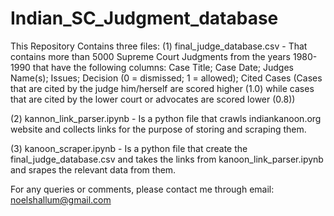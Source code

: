 # Indian_SC_Judgment_database

This Repository Contains three files: 
(1) final_judge_database.csv - That contains more than 5000 Supreme Court Judgments from the years 1980-1990 that have the following columns: Case Title; Case Date; Judges Name(s); Issues; Decision (0 = dismissed; 1 = allowed); Cited Cases (Cases that are cited by the judge him/herself are scored higher (1.0) while cases that are cited by the lower court or advocates are scored lower (0.8))

(2) kannon_link_parser.ipynb - Is a python file that crawls indiankanoon.org website and collects links for the purpose of storing and scraping them.

(3) kanoon_scraper.ipynb - Is a python file that create the final_judge_database.csv and takes the links from kanoon_link_parser.ipynb and srapes the relevant data from them.

For any queries or comments, please contact me through email: noelshallum@gmail.com
